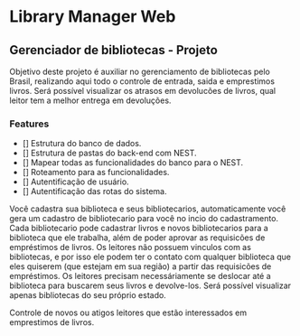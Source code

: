 # Library Manager Web
## Gerenciador de bibliotecas - Projeto

Objetivo deste projeto é auxiliar no gerenciamento de bibliotecas pelo Brasil, realizando aqui todo o controle de entrada, saida e emprestimos livros.
Será possível visualizar os atrasos em devolucões de livros, qual leitor tem a melhor entrega em devoluções.


### Features

- [] Estrutura do banco de dados.
- [] Estrutura de pastas do back-end com NEST.
- [] Mapear todas as funcionalidades do banco para o NEST.
- [] Roteamento para as funcionalidades.
- [] Autentificação de usuário.
- [] Autentificação das rotas do sistema.

Você cadastra sua biblioteca e seus bibliotecarios, automaticamente você gera um cadastro de bibliotecario para você no incio do cadastramento.
Cada bibliotecario pode cadastrar livros e novos bibliotecarios para a biblioteca que ele trabalha, além de poder aprovar as requisicões de empréstimos de livros.
Os leitores não possuem vinculos com as bibliotecas, e por isso ele podem ter o contato com qualquer biblioteca que eles quiserem (que estejam em sua região) a partir das requisicões de empréstimos.
Os leitores precisam necessáriamente se deslocar até a biblioteca para buscarem seus livros e devolve-los.
Será possível visualizar apenas bibliotecas do seu próprio estado.

Controle de novos ou atigos leitores que estão interessados em emprestimos de livros.